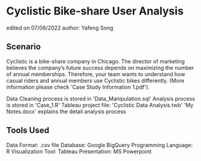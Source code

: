 # Cyclistic Bike-share User Analysis
edited on 07/06/2022
author: Yafeng Song
## Scenario
Cyclistic is a bike-share company in Chicago. The director of marketing believes the company’s future success depends on maximizing the number of annual memberships. Therefore, your team wants to understand how casual riders and annual members use Cyclistic bikes differently. (More information please check 'Case Study Information 1.pdf'). 

Data Cleaning process is stored in 'Data_Manipulation.sql' 
Analysis process is stored in 'Case_1.R'
Tableau project file: 'Cyclistic Data Analysis.twb'
'My Notes.docx' explains the detail analysis process

## Tools Used 
Data Format: .csv file
Database: Google BigQuery
Programming Language: R
Visualization Tool: Tableau
Presentation: MS Powerpoint